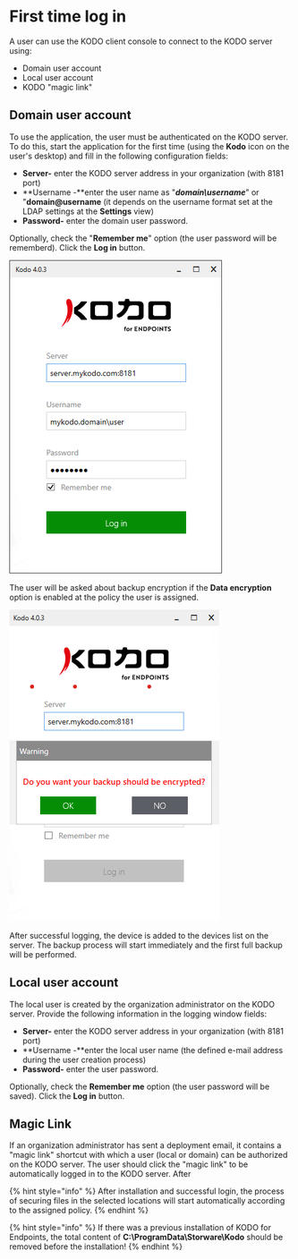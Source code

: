 # First time log in

A user can use the KODO client console to connect to the KODO server using:

* Domain user account
* Local user account 
* KODO "magic link" 

## **Domain user account**

To use the application, the user must be authenticated on the KODO server. To do this, start the application for the first time \(using the **Kodo** icon on the user's desktop\) and fill in the following configuration fields:

* **Server-** enter the KODO server address in your organization \(with 8181 port\)
* **Username -**enter the user name as "_**domain\username**_" or "**domain@username** \(it depends on the username format set at the LDAP settings at the **Settings** view\)
* **Password-** enter the domain user password. 

Optionally, check the "**Remember me**" option \(the user password will be rememberd\). Click the **Log in** button. 

![](../../.gitbook/assets/image%20%2877%29.png)

The user will be asked about backup encryption if the **Data encryption** option is enabled at the policy the user is assigned.

![](../../.gitbook/assets/image%20%2878%29.png)

After successful logging, the device is added to the devices list on the server. The backup process will start immediately and the first full backup will be performed. 

## **Local user account**

The local user is created by the organization administrator on the KODO server. Provide the following information in the logging window fields: 

* **Server-** enter the KODO server address in your organization \(with 8181 port\)
* **Username -**enter the local user name \(the defined e-mail address during the user creation process\)
* **Password-** enter the user password. 

Optionally, check the **Remember me** option \(the user password will be saved\). Click the **Log in** button.

## **Magic Link**

If an organization administrator has sent a deployment email, it contains a "magic link" shortcut with which a user \(local or domain\) can be authorized on the KODO server. The user should click the "magic link" to be automatically logged in to the KODO server. After 

{% hint style="info" %}
After installation and successful login, the process of securing files in the selected locations will start automatically according to the assigned policy.
{% endhint %}

{% hint style="info" %}
If there was a previous installation of KODO for Endpoints, the total content of **C:\ProgramData\Storware\Kodo** should be removed before the installation!
{% endhint %}

